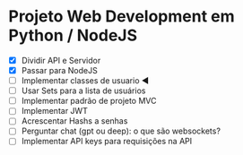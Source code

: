 # Projeto Web Development em Python / NodeJS

- [x] Dividir API e Servidor
- [x] Passar para NodeJS
- [ ] Implementar classes de usuario ◀
- [ ] Usar Sets para a lista de usuários
- [ ] Implementar padrão de projeto MVC
- [ ] Implementar JWT
- [ ] Acrescentar Hashs a senhas
- [ ] Perguntar chat (gpt ou deep): o que são websockets?
- [ ] Implementar API keys para requisições na API